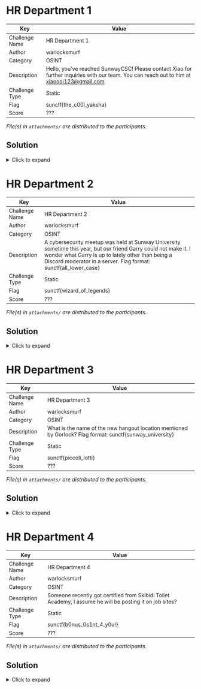 # HR Department 1

| Key            | Value                                                             |
|----------------|-------------------------------------------------------------------|
| Challenge Name | HR Department 1                                                   |
| Author         | warlocksmurf                                                      |
| Category       | OSINT                                                             |
| Description    | Hello, you've reached SunwayCSC! Please contact Xiao for further inquiries with our team. You can reach out to him at xiaoooi123@gmail.com.      |
| Challenge Type | Static                                                            |
| Flag           | sunctf{the_c00l_yaksha}                                           |
| Score          | ???                                                               |

*File(s) in `attachments/` are distributed to the participants.*

## Solution

<details>
<summary>Click to expand</summary>

1) Send email for auto reply

![sol1](/hr-department/docs/sol1.png)

2) Find account on Instagram, the flag is in one of the post

![sol2](/hr-department/docs/sol2.png)

</details>

# HR Department 2

| Key            | Value                                                             |
|----------------|-------------------------------------------------------------------|
| Challenge Name | HR Department 2                                                   |
| Author         | warlocksmurf                                                      |
| Category       | OSINT                                                             |
| Description    | A cybersecurity meetup was held at Sunway University sometime this year, but our friend Garry could not make it. I wonder what Garry is up to lately other than being a Discord moderator in a server. Flag format: sunctf{all_lower_case}      |
| Challenge Type | Static                                                            |
| Flag           | sunctf{wizard_of_legends}                                         |
| Score          | ???                                                               |

*File(s) in `attachments/` are distributed to the participants.*

## Solution

<details>
<summary>Click to expand</summary>

1) Check another post with Robbin's comment

![sol3](/hr-department/docs/sol3.png)

2) Find Garry account on Twitter with the Discord link.

![sol4](/hr-department/docs/sol4.png)

3) Garry mentioned something about Spotify, flag is the first word for each song in the album (*his Spotify account is also linked to his Discord)

![sol5](/hr-department/docs/sol5.png)

</details>

# HR Department 3

| Key            | Value                                                             |
|----------------|-------------------------------------------------------------------|
| Challenge Name | HR Department 3                                                   |
| Author         | warlocksmurf                                                      |
| Category       | OSINT                                                             |
| Description    | What is the name of the new hangout location mentioned by Gorlock? Flag format: sunctf{sunway_university}      |
| Challenge Type | Static                                                            |
| Flag           | sunctf{piccoli_lotti}                                             |
| Score          | ???                                                               |

*File(s) in `attachments/` are distributed to the participants.*

## Solution

<details>
<summary>Click to expand</summary>

1) After joining the Discord server, identify the location mentioned by Gorlock. The chat mentioned something about SS18 and roadside.

![sol6](/hr-department/docs/sol6.png)

</details>

# HR Department 4

| Key            | Value                                                             |
|----------------|-------------------------------------------------------------------|
| Challenge Name | HR Department 4                                                   |
| Author         | warlocksmurf                                                      |
| Category       | OSINT                                                             |
| Description    | Someone recently got certified from Skibidi Toilet Academy, I assume he will be posting it on job sites?      |
| Challenge Type | Static                                                            |
| Flag           | sunctf{b0nus_0s1nt_4_y0u!}                                        |
| Score          | ???                                                               |

*File(s) in `attachments/` are distributed to the participants.*

## Solution

<details>
<summary>Click to expand</summary>

1) Find Master Warlock on Linkedin, one of the cert has a URL to YT.

![sol7](/hr-department/docs/sol7.png)

![sol8](/hr-department/docs/sol8.png)

2) A comment in the YT video

![sol9](/hr-department/docs/sol9.png)

3) In the GitHub, a repository has a commit that shows a CTFtime team name.

![sol10](/hr-department/docs/sol10.png)

4) The CTFtime team description has link to Pastebin, pastebin password in imgur sent in the Discord chat (Cm6madAJ1e)

![sol11](/hr-department/docs/sol11.png)

![sol12](/hr-department/docs/sol12.png)

</details>
